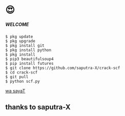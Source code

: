 # 😍
<h5 align="left">WELCOME</h5>



    $ pkg update
    $ pkg upgrade
    $ pkg install git
    $ pkg install python
    $ pkg install
    $ pip3 beautifulsoup4
    $ pip install futures
    $ git clone https://github.com/saputra-X/crack-scf
    $ cd crack-scf
    $ git pull
    $ python scf.py




<a href="https://wa.me/+6285726360406">wa sayaT</a>


<h2 align="left">thanks to saputra-X</h2>
